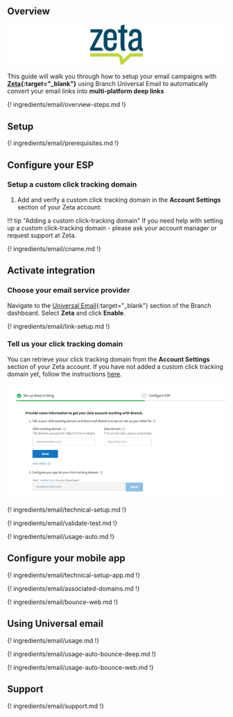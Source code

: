 ## Overview

![Zeta](/img/pages/email/zeta/zeta.png)

This guide will walk you through how to setup your email campaigns with **[Zeta](https://zetaglobal.com/){:target="\_blank"}** using Branch Universal Email to automatically convert your email links into **multi-platform deep links**

{! ingredients/email/overview-steps.md !}

## Setup

{! ingredients/email/prerequisites.md !}

## Configure your ESP

### Setup a custom click tracking domain

1. Add and verify a custom click tracking domain in the **Account Settings** section of your Zeta account:

!!! tip "Adding a custom click-tracking domain"
    If you need help with setting up a custom click-tracking domain - please ask your account manager or request support at Zeta.

{! ingredients/email/cname.md !}

## Activate integration

### Choose your email service provider

Navigate to the [Universal Email](https://dashboard.branch.io/email){:target="\_blank"} section of the Branch dashboard. Select **Zeta** and click **Enable**.

{! ingredients/email/link-setup.md !}

### Tell us your click tracking domain

You can retrieve your click tracking domain from the **Account Settings** section of your Zeta account. If you have not added a custom click tracking domain yet, follow the instructions [here](#setup-a-custom-click-tracking-domain). 

![image](/img/pages/email/zeta/setup-config.png)

{! ingredients/email/technical-setup.md !}
	
{! ingredients/email/validate-test.md !}

{! ingredients/email/usage-auto.md !}

## Configure your mobile app

{! ingredients/email/technical-setup-app.md !}

{! ingredients/email/associated-domains.md !}

{! ingredients/email/bounce-web.md !}

## Using Universal email

{! ingredients/email/usage.md !}

{! ingredients/email/usage-auto-bounce-deep.md !}

{! ingredients/email/usage-auto-bounce-web.md !}

## Support

{! ingredients/email/support.md !}
